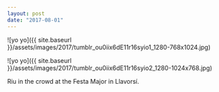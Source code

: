 ```yaml
---
layout: post
date: "2017-08-01"
---
```


![yo yo]({{ site.baseurl }}/assets/images/2017/tumblr_ou0iix6dE11r16syio1_1280-768x1024.jpg)

![yo yo]({{ site.baseurl }}/assets/images/2017/tumblr_ou0iix6dE11r16syio2_1280-1024x768.jpg)

Riu in the crowd at the Festa Major in Llavorsí.
